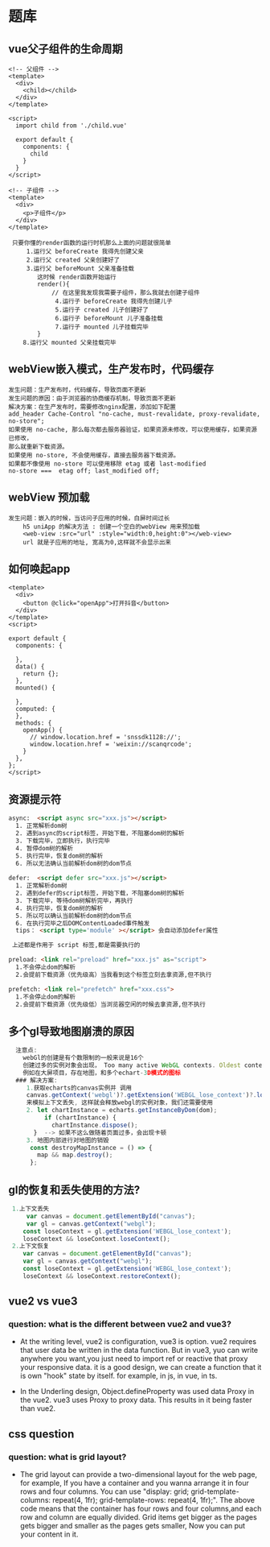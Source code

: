 # 题库

## vue父子组件的生命周期

```vue
<!-- 父组件 -->
<template>
  <div>
    <child></child>
  </div>
</template>

<script>
  import child from './child.vue'

  export default {
    components: {
      child
    }
  }
</script>

<!-- 子组件 -->
<template>
  <div>
    <p>子组件</p>
  </div>
</template>
```

``` 
 只要你懂的render函数的运行时机那么上面的问题就很简单
     1.运行父 beforeCreate 我得先创建父亲
     2.运行父 created 父亲创建好了
     3.运行父 beforeMount 父亲准备挂载
        这时候 render函数开始运行
        render(){
            // 在这里我发现我需要子组件，那么我就去创建子组件
             4.运行子 beforeCreate 我得先创建儿子
             5.运行子 created 儿子创建好了
             6.运行子 beforeMount 儿子准备挂载
             7.运行子 mounted 儿子挂载完毕
        }
    8.运行父 mounted 父亲挂载完毕
```


## webView嵌入模式，生产发布时，代码缓存

```
发生问题：生产发布时，代码缓存，导致页面不更新
发生问题的原因：由于浏览器的协商缓存机制，导致页面不更新
解决方案：在生产发布时，需要修改nginx配置，添加如下配置
add_header Cache-Control "no-cache, must-revalidate, proxy-revalidate, no-store";
如果使用 no-cache, 那么每次都去服务器验证，如果资源未修改，可以使用缓存，如果资源已修改，
那么就重新下载资源。
如果使用 no-store, 不会使用缓存，直接去服务器下载资源。
如果都不像使用 no-store 可以使用移除 etag 或者 last-modified
no-store ===  etag off; last_modified off;
```

## webView 预加载

```vue 
发生问题：嵌入的时候，当访问子应用的时候，白屏时间过长
    h5 uniApp 的解决方法 : 创建一个空白的webView 用来预加载
    <web-view :src="url" :style="width:0,height:0"></web-view>
    url 就是子应用的地址, 宽高为0,这样就不会显示出来
```


## 如何唤起app

```vue
<template>
  <div>
    <button @click="openApp">打开抖音</button>
  </div>
</template>
<script>

export default {
  components: {

  },
  data() {
    return {};
  },
  mounted() {

  },
  computed: {
  },
  methods: {
    openApp() {
      // window.location.href = 'snssdk1128://';
      window.location.href = 'weixin://scanqrcode';
    }
  },
};
</script>
```


## 资源提示符

```html
async:  <script async src="xxx.js"></script>  
  1. 正常解析dom树
  2. 遇到async的script标签，开始下载，不阻塞dom树的解析
  3. 下载完毕，立即执行，执行完毕
  4. 暂停dom树的解析
  5. 执行完毕，恢复dom树的解析
  6. 所以无法确认当前解析dom树的dom节点
  
defer:  <script defer src="xxx.js"></script>
  1. 正常解析dom树
  2. 遇到defer的script标签，开始下载，不阻塞dom树的解析
  3. 下载完毕，等待dom树解析完毕，再执行
  4. 执行完毕，恢复dom树的解析
  5. 所以可以确认当前解析dom树的dom节点
  6. 在执行完毕之后DOMContentLoaded事件触发
  tips： <script type='module' ></script> 会自动添加defer属性

 上述都是作用于 script 标签,都是需要执行的

preload: <link rel="preload" href="xxx.js" as="script">
  1.不会停止dom的解析
  2.会提前下载资源（优先级高）当我看到这个标签立刻去拿资源,但不执行

prefetch: <link rel="prefetch" href="xxx.css">
  1.不会停止dom的解析
  2.会提前下载资源（优先级低）当浏览器空闲的时候去拿资源,但不执行
```

## 多个gl导致地图崩溃的原因

```js
  注意点:
    webGl的创建是有个数限制的一般来说是16个
    创建过多的实例对象会出现， Too many active WebGL contexts. Oldest context will be lost错误
    例如在大屏项目，存在地图，和多个echart-3D模式的图标
  ### 解决方案:
     1.获取echarts的canvas实例并 调用
     canvas.getContext('webgl')?.getExtension('WEBGL_lose_context')?.loseContext();
     来模拟上下文丢失, 这样就会释放webgl的实例对象，我们还需要使用
     2. let chartInstance = echarts.getInstanceByDom(dom);
          if (chartInstance) {
            chartInstance.dispose();
       }  --> 如果不这么做随着页面过多，会出现卡顿
     3. 地图内部进行对地图的销毁
      const destroyMapInstance = () => {
        map && map.destroy();
      };
```
## gl的恢复和丢失使用的方法?

```js
 1.上下文丢失
     var canvas = document.getElementById("canvas");
     var gl = canvas.getContext("webgl");
    const loseContext = gl.getExtension('WEBGL_lose_context');
    loseContext && loseContext.loseContext();
 2.上下文恢复
    var canvas = document.getElementById("canvas");
    var gl = canvas.getContext("webgl");   
    const loseContext = gl.getExtension('WEBGL_lose_context');
    loseContext && loseContext.restoreContext();
```


## vue2 vs vue3

### question: what is the different between vue2 and vue3?

- At the writing level, vue2 is configuration, vue3 is option.
vue2 requires that user data be written in the data function.
But in vue3, yuo can write anywhere you want,you just need to import ref or reactive that proxy your responsive data.
it is a good design, we can create a function that it is own "hook" state by itself. for example, in js, in vue, in ts.

- In the Underling design, Object.defineProperty was used data Proxy in the vue2. vue3 uses Proxy to proxy data.
This results in it being faster than vue2.

## css question

### question: what is grid layout?

- The grid layout can provide a two-dimensional layout for the web page,
for example, If you have a container and you wanna arrange it in four rows and four columns.
You can use "display: grid; grid-template-columns: repeat(4, 1fr); 
grid-template-rows: repeat(4, 1fr);".
The above code means that the container has four rows and four columns,and each row and column are equally divided.
Grid items get bigger as the pages gets bigger and smaller as the pages gets smaller,
Now you can put your content in it. 